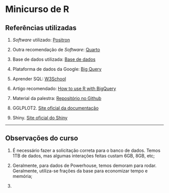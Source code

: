 # Minicurso de R

## Referências utilizadas
1. *Software* utilizado: [Positron](https://github.com/posit-dev/positron)

2. Outra recomendação de *Software*: [Quarto](https://quarto.org/)

3. Base de dados utilizada: [Base de dados](https://basedosdados.org/
)

4. Plataforma de dados da Google: [Big Query](https://cloud.google.com/bigquery?gad_source=1&gclsrc=aw.ds)

5. Aprender SQL: [W3School](https://www.w3schools.com/sql/)

6. Artigo recomendado: [How to use R with BigQuery](https://www.infoworld.com/article/2266956/how-to-use-r-with-bigquery.html)

7. Material da palestra: [Repositório no Github](https://github.com/williamorim/aMostraEstatistica2024)

8. GGLPLOT2. [Site oficial da documentação](https://ggplot2.tidyverse.org/)

9. Shiny. [Site oficial do Shiny](https://shiny.posit.co/)
---

## Observações do curso

1. É necessário fazer a solicitação correta para o banco de dados. Temos 1TB de dados, mas algumas interações feitas custam 6GB, 8GB, etc;

2. Geralmente, para dados de Powerhouse, temos demoram para rodar. Geralmente, utiliza-se frações da base para economizar tempo e memória;

3. 
